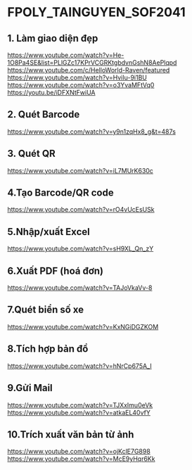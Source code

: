 # FPOLY_TAINGUYEN_SOF2041

## 1. Làm giao diện đẹp
https://www.youtube.com/watch?v=He-1O8Pa4SE&list=PLlGZc17KPrVCGRKtgbdvnGshN8AePlqpd 
<br/>
https://www.youtube.com/c/HelloWorld-Raven/featured 
<br/>
https://www.youtube.com/watch?v=HviIu-9i1BU 
<br/>
https://www.youtube.com/watch?v=o3YvaMFtVq0
<br/>
https://youtu.be/iDFXNtFwiUA

## 2. Quét Barcode
https://www.youtube.com/watch?v=y9n1zqHx8_g&t=487s 

## 3. Quét QR
https://www.youtube.com/watch?v=iL7MUrK630c 

## 4.Tạo Barcode/QR code
https://www.youtube.com/watch?v=rO4vUcEsUSk 

## 5.Nhập/xuất Excel
https://www.youtube.com/watch?v=sH9XL_Qn_zY 

## 6.Xuất PDF (hoá đơn)
https://www.youtube.com/watch?v=TAJoVkaVv-8 

## 7.Quét biển số xe
https://www.youtube.com/watch?v=KxNGiDGZKOM 

## 8.Tích hợp bản đồ
https://www.youtube.com/watch?v=hNrCp675A_I 

## 9.Gửi Mail
https://www.youtube.com/watch?v=TJXxImu0eVk 
https://www.youtube.com/watch?v=atkaEL40vfY 

## 10.Trích xuất văn bản từ ảnh
https://www.youtube.com/watch?v=ojKclE7G898 
https://www.youtube.com/watch?v=McE9yHqr6Kk 
